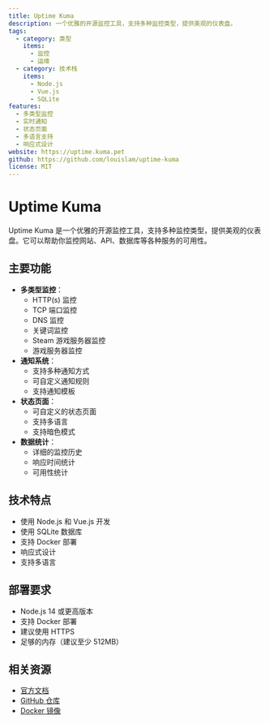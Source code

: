 ```yaml
---
title: Uptime Kuma
description: 一个优雅的开源监控工具，支持多种监控类型，提供美观的仪表盘。
tags:
  - category: 类型
    items:
      - 监控
      - 运维
  - category: 技术栈
    items:
      - Node.js
      - Vue.js
      - SQLite
features:
  - 多类型监控
  - 实时通知
  - 状态页面
  - 多语言支持
  - 响应式设计
website: https://uptime.kuma.pet
github: https://github.com/louislam/uptime-kuma
license: MIT
---
```


# Uptime Kuma

Uptime Kuma 是一个优雅的开源监控工具，支持多种监控类型，提供美观的仪表盘。它可以帮助你监控网站、API、数据库等各种服务的可用性。

## 主要功能

- **多类型监控**：
  - HTTP(s) 监控
  - TCP 端口监控
  - DNS 监控
  - 关键词监控
  - Steam 游戏服务器监控
  - 游戏服务器监控
- **通知系统**：
  - 支持多种通知方式
  - 可自定义通知规则
  - 支持通知模板
- **状态页面**：
  - 可自定义的状态页面
  - 支持多语言
  - 支持暗色模式
- **数据统计**：
  - 详细的监控历史
  - 响应时间统计
  - 可用性统计

## 技术特点

- 使用 Node.js 和 Vue.js 开发
- 使用 SQLite 数据库
- 支持 Docker 部署
- 响应式设计
- 支持多语言

## 部署要求

- Node.js 14 或更高版本
- 支持 Docker 部署
- 建议使用 HTTPS
- 足够的内存（建议至少 512MB）

## 相关资源

- [官方文档](https://github.com/louislam/uptime-kuma/wiki)
- [GitHub 仓库](https://github.com/louislam/uptime-kuma)
- [Docker 镜像](https://hub.docker.com/r/louislam/uptime-kuma) 